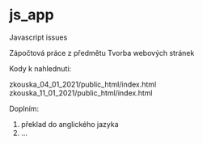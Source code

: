 # js_app
Javascript issues

Zápočtová práce z předmětu Tvorba webových stránek

Kody k nahlednuti:

zkouska_04_01_2021/public_html/index.html
zkouska_11_01_2021/public_html/index.html


Doplním:
1) překlad do anglického jazyka
2) ...
